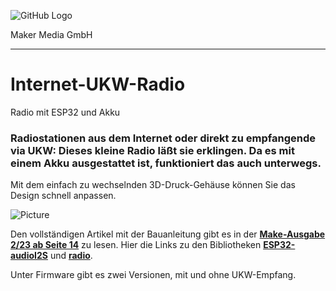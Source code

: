 ![GitHub Logo](http://www.heise.de/make/icons/make_logo.png)

Maker Media GmbH
*** 

# Internet-UKW-Radio
Radio mit ESP32 und Akku

### Radiostationen aus dem Internet oder direkt zu empfangende via UKW: Dieses kleine Radio läßt sie erklingen. Da es mit einem Akku ausgestattet ist, funktioniert das auch unterwegs.

Mit dem einfach zu wechselnden 3D-Druck-Gehäuse können Sie das Design schnell anpassen.

![Picture](https://github.com/MakeMagazinDE/Internet-UKW-Radio/blob/main/radio.jpeg) 

Den vollständigen Artikel mit der Bauanleitung gibt es in der **[Make-Ausgabe 2/23 ab Seite 14](https://www.heise.de/select/make/2023/2/2304606541489724045)** zu lesen. 
Hier die Links zu den Bibliotheken **[ESP32-audioI2S](https://github.com/schreibfaul1/ESP32-audioI2S)** und **[radio](https://github.com/mathertel/Radio)**.

Unter Firmware gibt es zwei Versionen, mit und ohne UKW-Empfang.

